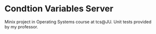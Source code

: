 # Condtion Variables Server
Minix project in Operating Systems course at tcs@JU.
Unit tests provided by my professor.

